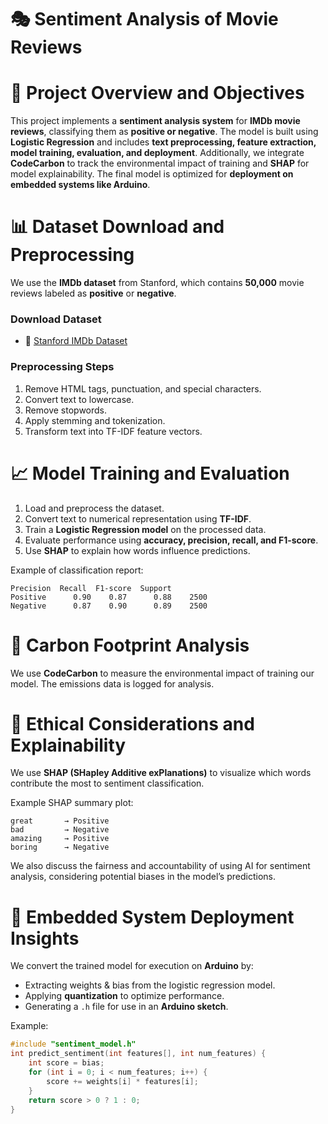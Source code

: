 # 🎭 Sentiment Analysis of Movie Reviews

# 📌 Project Overview and Objectives
This project implements a **sentiment analysis system** for **IMDb movie reviews**, classifying them as **positive or negative**. The model is built using **Logistic Regression** and includes **text preprocessing, feature extraction, model training, evaluation, and deployment**. Additionally, we integrate **CodeCarbon** to track the environmental impact of training and **SHAP** for model explainability. The final model is optimized for **deployment on embedded systems like Arduino**.

# 📊 Dataset Download and Preprocessing
We use the **IMDb dataset** from Stanford, which contains **50,000** movie reviews labeled as **positive** or **negative**.

### **Download Dataset**
- 🔗 [Stanford IMDb Dataset](https://ai.stanford.edu/~amaas/data/sentiment/)

### **Preprocessing Steps**
1. Remove HTML tags, punctuation, and special characters.
2. Convert text to lowercase.
3. Remove stopwords.
4. Apply stemming and tokenization.
5. Transform text into TF-IDF feature vectors.

# 📈 Model Training and Evaluation
1. Load and preprocess the dataset.
2. Convert text to numerical representation using **TF-IDF**.
3. Train a **Logistic Regression model** on the processed data.
4. Evaluate performance using **accuracy, precision, recall, and F1-score**.
5. Use **SHAP** to explain how words influence predictions.

Example of classification report:
```
Precision  Recall  F1-score  Support
Positive      0.90    0.87      0.88    2500
Negative      0.87    0.90      0.89    2500
```

# 🌱 Carbon Footprint Analysis
We use **CodeCarbon** to measure the environmental impact of training our model. The emissions data is logged for analysis.

# 🔬 Ethical Considerations and Explainability
We use **SHAP (SHapley Additive exPlanations)** to visualize which words contribute the most to sentiment classification. 

Example SHAP summary plot:
```
great       → Positive
bad         → Negative
amazing     → Positive
boring      → Negative
```

We also discuss the fairness and accountability of using AI for sentiment analysis, considering potential biases in the model’s predictions.

# 🔧 Embedded System Deployment Insights
We convert the trained model for execution on **Arduino** by:
- Extracting weights & bias from the logistic regression model.
- Applying **quantization** to optimize performance.
- Generating a `.h` file for use in an **Arduino sketch**.

Example:
```cpp
#include "sentiment_model.h"
int predict_sentiment(int features[], int num_features) {
    int score = bias;
    for (int i = 0; i < num_features; i++) {
        score += weights[i] * features[i];
    }
    return score > 0 ? 1 : 0;
}
```


